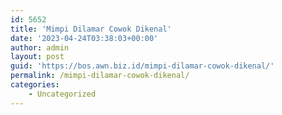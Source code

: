 ```yaml
---
id: 5652
title: 'Mimpi Dilamar Cowok Dikenal'
date: '2023-04-24T03:38:03+00:00'
author: admin
layout: post
guid: 'https://bos.awn.biz.id/mimpi-dilamar-cowok-dikenal/'
permalink: /mimpi-dilamar-cowok-dikenal/
categories:
    - Uncategorized
---
```


